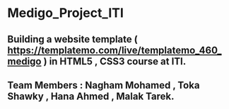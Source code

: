 # Medigo_Project_ITI

## Building a website template ( https://templatemo.com/live/templatemo_460_medigo ) in HTML5 , CSS3 course at ITI. 
## Team Members : Nagham Mohamed , Toka Shawky , Hana Ahmed , Malak Tarek.
